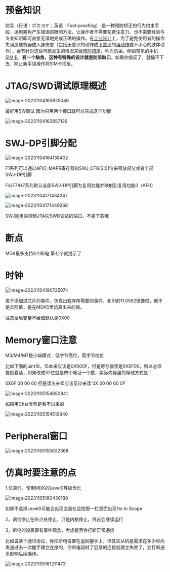 # 预备知识

​	防呆（日语：ポカヨケ；英语：Fool-proofing）:是一种预防矫正的行为约束手段，运用避免产生错误的限制方法，让操作者不需要花费注意力、也不需要经验与专业知识即可直接无误地完成正确的操作。在[工业设计](https://baike.baidu.com/item/工业设计/82669?fromModule=lemma_inlink)上，为了避免使用者的操作失误造成机器或人身伤害（包括无意识的动作或[下意识](https://baike.baidu.com/item/下意识/1008888?fromModule=lemma_inlink)的[误动作](https://baike.baidu.com/item/误动作/10087227?fromModule=lemma_inlink)或不小心的肢体动作），会有针对这些可能发生的情况来做[预防措施](https://baike.baidu.com/item/预防措施/9704253?fromModule=lemma_inlink)，称为防呆。例如常见的手机[SIM卡](https://baike.baidu.com/item/SIM卡/449605?fromModule=lemma_inlink)，**有一个缺角，这种有特殊的设计就是防呆缺口**，如果你插反了，就插不下去，防止新手误操作将SIM卡插反。

# JTAG/SWD调试原理概述

![image-20231104163825046](assets/image-20231104163825046.png)

最好用SW调试 因为只用两个接口就可以完成这个功能

![image-20231104163857129](assets/image-20231104163857129.png)

# SWJ-DP引脚分配

![image-20231104164138402](assets/image-20231104164138402.png)

F1系列可以通过AFIO_MAPR寄存器的SWJ_CFG[2:0]位来释放部分或者全部SWJ-DP引脚

F4/F7/H7系列默认全部SWJ-DP引脚为复用功能并映射到复用功能0（AF0）

![image-20231104171434247](assets/image-20231104171434247.png)

![image-20231104171449268](assets/image-20231104171449268.png)

SWJ是用来控制JTAG/SWD调试的端口，不是下载哦

# 断点

MDK最多支持6个断电 第七个就提示了

# 时钟

![image-20231104190725074](assets/image-20231104190725074.png)

属于添加进芯片的事件，仿真出程序所需要的事件，和51的11.0592很像哎，他不是实际值，是在MDK5里仿真出来的值。

注意全局变量不给值默认是0X00

# Memory窗口注意

M3/M4/M7是小端模式：低字节高位，高字节地位

比如下面的uint16，15本来应该是0X000F，但是寄存器里是0X0F00，所以必须要倒着读，如果改成32位就是四个地址一个数，实际内存里的存储方式是：

0X0F 00 00 00  但是读出来15应该反过来读 0X 00 00 00 0F

![image-20231105154650941](assets/image-20231105154650941.png)

如果用Char类型是看不出来的

![image-20231105154519940](assets/image-20231105154519940.png)

# Peripheral窗口

![image-20231105155022368](assets/image-20231105155022368.png)

# 仿真时要注意的点

1.仿真时，使用MDK的Level0等级优化

![image-20231105160430188](assets/image-20231105160430188.png)

如果不选择Level0可能会出现变量在监控那一栏里面出现No In Scope

2，调试停止在断点处停止，只是内核停止，外设会继续运行

3，断电的设置要有事件观念，考虑是否会打断正常通信

比如说某个通讯协议，你把断电设置在返回握手上，但其实从机是需求在多少秒内发送过去一次握手建立连接的，你断电超时了后续的连接就建立失败了，会打断通讯影响后续操作。

![image-20231105161211473](assets/image-20231105161211473.png)
